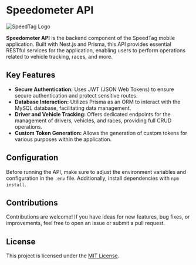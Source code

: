 # Speedometer API

![SpeedTag Logo](url_del_logo.png)

**Speedometer API** is the backend component of the SpeedTag mobile application. Built with Nest.js and Prisma, this API provides essential RESTful services for the application, enabling users to perform operations related to vehicle tracking, races, and more.

## Key Features

- **Secure Authentication:** Uses JWT (JSON Web Tokens) to ensure secure authentication and protect sensitive routes.
- **Database Interaction:** Utilizes Prisma as an ORM to interact with the MySQL database, facilitating data management.
- **Driver and Vehicle Tracking:** Offers dedicated endpoints for the management of drivers, vehicles, and races, providing full CRUD operations.
- **Custom Token Generation:** Allows the generation of custom tokens for various purposes within the application.

## Configuration

Before running the API, make sure to adjust the environment variables and configuration in the `.env` file. Additionally, install dependencies with `npm install`.

## Contributions

Contributions are welcome! If you have ideas for new features, bug fixes, or improvements, feel free to open an issue or submit a pull request.

## License

This project is licensed under the [MIT License](LICENSE).
